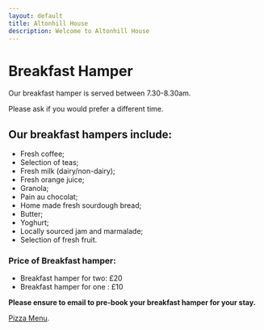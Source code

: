 ```yaml
---
layout: default
title: Altonhill House 
description: Welcome to Altonhill House
---
```



# Breakfast Hamper

Our breakfast hamper is served between 7.30-8.30am.

Please ask if you would prefer a different time.

## Our breakfast hampers include:

* Fresh coffee;
* Selection of teas;
* Fresh milk (dairy/non-dairy);
* Fresh orange juice;
* Granola;
* Pain au chocolat;
* Home made fresh sourdough bread;
* Butter;
* Yoghurt;
* Locally sourced jam and marmalade;
* Selection of fresh fruit.

### Price of Breakfast hamper:

*   Breakfast hamper for two: £20
*   Breakfast hamper for one : £10


**Please ensure to email to pre-book your breakfast hamper for your stay.**

[Pizza Menu](./pizza.html).
